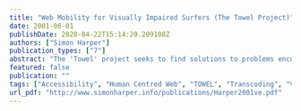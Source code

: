 ```yaml
---
title: "Web Mobility for Visually Impaired Surfers (The Towel Project)"
date: 2001-06-01
publishDate: 2020-04-22T15:14:20.209108Z
authors: ["Simon Harper"]
publication_types: ["7"]
abstract: "The 'Towel' project seeks to find solutions to problems encountered by visually impaired users when travelling in the World-Wide-Web (Web) by leveraging solutions found in real-world mobility. Visually impaired users find mobility on the Web particularly difficult because of the reliance of hypermedia on visual layout. Hypertext design and usability guidelines have traditionally concentrated upon navigation to facilitate this mobility; consequently other aspects of travel are neglected. "
featured: false
publication: ""
tags: ["Accessibility", "Human Centred Web", "TOWEL", "Transcoding", "Visually Impaired", "Web Accessibility", "Web Mobility"]
url_pdf: "http://www.simonharper.info/publications/Harper2001ve.pdf"
---
```


